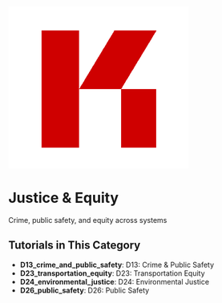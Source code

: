 ![KR-Labs](../../assets/images/KRLabs_WebLogo.png)

# Justice & Equity

Crime, public safety, and equity across systems

## Tutorials in This Category

- **D13_crime_and_public_safety**: D13: Crime & Public Safety
- **D23_transportation_equity**: D23: Transportation Equity
- **D24_environmental_justice**: D24: Environmental Justice
- **D26_public_safety**: D26: Public Safety
